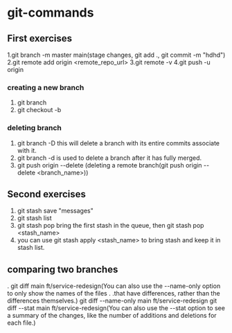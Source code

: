 # git-commands

## First exercises

1.git branch -m master main(stage changes, git add ., git commit -m "hdhd")
2.git remote add origin <remote_repo_url>
3.git remote -v
4.git push -u origin <branch>

### creating a new branch 
 1) git branch <branch-name>
 2) git checkout -b <branch-name>
 
### deleting branch 
  1) git branch -D <branch-name> this will delete a branch with its entire commits associate with it.
  2) git branch -d <branch-name> is used to delete a branch after it has fully merged.
  3) git push origin --delete <branch-name>(deleting a remote branch(git push origin --delete <branch_name>))

## Second exercises 
1. git stash save "messages"
2. git stash list
3. git stash pop bring the first stash in the queue, then git stash pop <stash_name>
4. you can use git stash apply <stash_name> to bring stash and keep it in stash list. 


## comparing two branches 
. git diff main ft/service-redesign(You can also use the --name-only option to only show the names of the files . .that have differences, rather than the differences themselves.)
git diff --name-only main ft/service-redesign
git diff --stat main ft/service-redesign(You can also use the --stat option to see a summary of the changes, like the number of additions and deletions for each file.)


 
